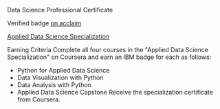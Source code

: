 Data Science Professional Certificate

Verified badge  [on acclaim](https://www.youracclaim.com/badges/d834c1be-e985-4005-a21e-375502a75310/public_url)


[Applied Data Science Specialization](https://www.coursera.org/account/accomplishments/specialization/certificate/7JANFEBNAJL5) 



Earning Criteria
Complete all four courses in the "Applied Data Science Specialization" on Coursera and earn an IBM badge for each as follows:
- Python for Applied Data Science
- Data Visualization with Python
- Data Analysis with Python
- Applied Data Science Capstone
Receive the specialization certificate from Coursera.
